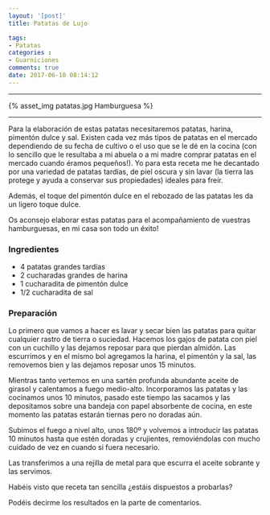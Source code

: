 ```yaml
---
layout: '[post]'
title: Patatas de Lujo

tags:
- Patatas
categories :
- Guarniciones
comments: true
date: 2017-06-10 08:14:12
---
```

---
{% asset_img patatas.jpg Hamburguesa %}


---

Para la elaboración de estas patatas necesitaremos
patatas, harina, pimentón dulce y sal. Existen cada vez más tipos de patatas en el mercado dependiendo de su fecha de cultivo o el uso que se le dé en la cocina (con lo sencillo que le resultaba a mi abuela o a mi madre comprar patatas en el mercado cuando éramos pequeños!).
Yo para esta receta me he decantado por una variedad de patatas tardías, de piel oscura y sin lavar (la tierra las protege y ayuda a conservar sus propiedades) ideales para freír.

Además, el toque del pimentón dulce en el rebozado de las patatas les da un ligero toque dulce.

Os aconsejo elaborar estas patatas para el acompañamiento de vuestras hamburguesas, en mi casa son todo un éxito!

### Ingredientes

- 4 patatas grandes tardías
- 2 cucharadas grandes de harina
- 1 cucharadita de pimentón dulce
- 1/2 cucharadita de sal

### Preparación

Lo primero que vamos a hacer es lavar y secar bien las patatas para quitar cualquier rastro de tierra o suciedad. Hacemos los gajos de patata con piel con un cuchillo y las dejamos reposar para que pierdan almidón. Las escurrimos y en el mismo bol agregamos la harina, el pimentón y la sal, las removemos bien y las dejamos reposar unos 15 minutos.

Mientras tanto vertemos en una sartén profunda abundante aceite de girasol y calentamos a fuego medio-alto. Incorporamos las patatas y las cocinamos unos 10 minutos, pasado este tiempo las sacamos y las depositamos sobre una bandeja con papel absorbente de cocina, en este momento las patatas estarán tiernas pero no doradas aún.

Subimos el fuego a nivel alto, unos 180º y volvemos a introducir las patatas 10 minutos hasta que estén doradas y crujientes, removiéndolas con mucho cuidado de vez en cuando si fuera necesario.

 Las transferimos a una rejilla de metal para que escurra el aceite sobrante y las servimos.

 Habéis visto que receta tan sencilla ¿estáis dispuestos a probarlas?

 Podéis decirme los resultados en la parte de comentarios.
